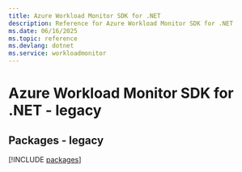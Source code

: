```yaml
---
title: Azure Workload Monitor SDK for .NET
description: Reference for Azure Workload Monitor SDK for .NET
ms.date: 06/16/2025
ms.topic: reference
ms.devlang: dotnet
ms.service: workloadmonitor
---
```

# Azure Workload Monitor SDK for .NET - legacy
## Packages - legacy
[!INCLUDE [packages](workload-monitor-index.md)]